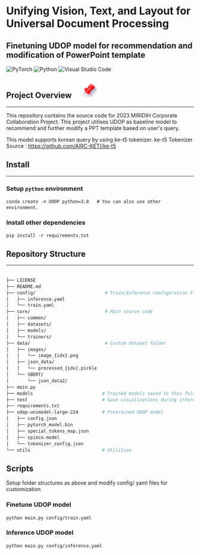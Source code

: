 # Unifying Vision, Text, and Layout for Universal Document Processing
## Finetuning UDOP model for recommendation and modification of PowerPoint template

![PyTorch](https://img.shields.io/badge/PyTorch-%23EE4C2C.svg?style=for-the-badge&logo=PyTorch&logoColor=white)
![Python](https://img.shields.io/badge/python-3670A0?style=for-the-badge&logo=python&logoColor=ffdd54)
![Visual Studio Code](https://img.shields.io/badge/Visual%20Studio%20Code-0078d7.svg?style=for-the-badge&logo=visual-studio-code&logoColor=white)


## Project Overview![](https://raw.githubusercontent.com/aregtech/areg-sdk/master/docs/img/pin.svg)
---

This repository contains the source code for 2023 MIRIDIH Corporate Collaboration Project. This project utilises UDOP as baseline model to recommend and further modify a PPT template based on user's query.

This model supports korean query by using ke-t5 tokenizer.
ke-t5 Tokenizer Source : https://github.com/AIRC-KETI/ke-t5

## Install
---
### Setup `python` environment
```
conda create -n UDOP python=3.8   # You can also use other environment.
```
### Install other dependencies
```
pip install -r requirements.txt
```

## Repository Structure
---
``` bash

├── LICENSE
├── README.md
├── config/                          # Train/Inference configuration files
│   ├── inference.yaml
│   └── train.yaml
├── core/                            # Main source code
│   ├── common/
│   ├── datasets/
│   ├── models/
│   └── trainers/
├── data/                            # Custom dataset folder
│   ├── images/
│   │   └── image_{idx}.png
│   ├── json_data/
│   │   └── processed_{idx}.pickle
│   └── SBERT/
│       └── json_data2/
├── main.py                     
├── models                          # Trained models saved to this folder
├── test                            # Save visualizations during inference
├── requirements.txt
├── udop-unimodel-large-224         # Pretrained UDOP model
│   ├── config.json
│   ├── pytorch_model.bin
│   ├── special_tokens_map.json
│   ├── spiece.model
│   └── tokenizer_config.json
└── utils                           # Utilities
```

## Scripts
Setup folder structures as above and modify config/ yaml files for customization

### Finetune UDOP model
```
python main.py config/train.yaml
```

### Inference UDOP model
```
python main.py config/inference.yaml
```